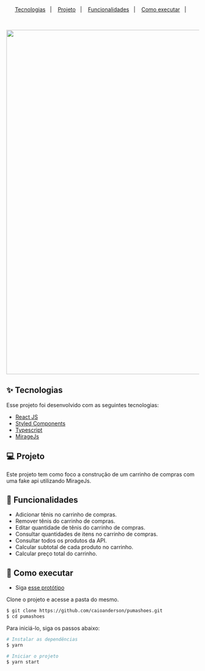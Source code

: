 <p align="center">
  <a href="#-tecnologias">Tecnologias</a>&nbsp;&nbsp;&nbsp;|&nbsp;&nbsp;&nbsp;
  <a href="#-projeto">Projeto</a>&nbsp;&nbsp;&nbsp;|&nbsp;&nbsp;&nbsp;
  <a href="#-funcionalidades">Funcionalidades</a>&nbsp;&nbsp;&nbsp;|&nbsp;&nbsp;&nbsp;
  <a href="#-como-executar">Como executar</a>&nbsp;&nbsp;&nbsp;|&nbsp;&nbsp;&nbsp;
</p>

<br>

<p align="center">
<img src=".github/video.gif" width="900"/>
</p
  
<br>
  
## ✨ Tecnologias

Esse projeto foi desenvolvido com as seguintes tecnologias:

- [React JS](https://pt-br.reactjs.org)
- [Styled Components](https://styled-components.com/)
- [Typescript](https://www.typescriptlang.org)
- [MirageJs](https://miragejs.com/)

## 💻 Projeto

Este projeto tem como foco a construção de um carrinho de compras com uma fake api utilizando MirageJs.
  
## 🔗 Funcionalidades
  
- Adicionar tênis no carrinho de compras.
- Remover tênis do carrinho de compras.
- Editar quantidade de tênis do carrinho de compras.
- Consultar quantidades de itens no carrinho de compras.
- Consultar todos os produtos da API.
- Calcular subtotal de cada produto no carrinho.
- Calcular preço total do carrinho.
  
## 🚀 Como executar
  
- Siga [esse protótipo](https://www.figma.com/file/dDGYbXdZYgYqpauGSiBxJ6/Vision-Store-Puma?node-id=0%3A1)

Clone o projeto e acesse a pasta do mesmo.
  
```bash
$ git clone https://github.com/caioanderson/pumashoes.git
$ cd pumashoes
```

Para iniciá-lo, siga os passos abaixo:
```bash
# Instalar as dependências
$ yarn

# Iniciar o projeto
$ yarn start
```



